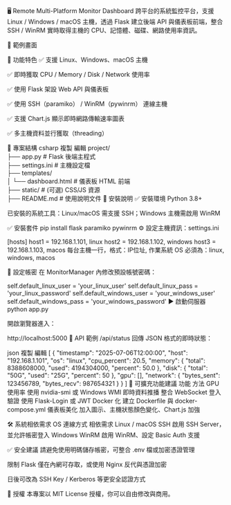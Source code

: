🖥️ Remote Multi-Platform Monitor Dashboard
跨平台的系統監控平台，支援 Linux / Windows / macOS 主機，透過 Flask 建立後端 API 與儀表板前端，整合 SSH / WinRM 實時取得主機的 CPU、記憶體、磁碟、網路使用率資訊。

📸 範例畫面

🚀 功能特色
✅ 支援 Linux、Windows、macOS 主機

✅ 即時獲取 CPU / Memory / Disk / Network 使用率

✅ 使用 Flask 架設 Web API 與儀表板

✅ 使用 SSH（paramiko） / WinRM（pywinrm） 連線主機

✅ 支援 Chart.js 顯示即時網路傳輸速率圖表

✅ 多主機資料並行獲取（threading）

📂 專案結構
csharp
複製
編輯
project/  
├── app.py                # Flask 後端主程式  
├── settings.ini          # 主機設定檔  
├── templates/  
│   └── dashboard.html    # 儀表板 HTML 前端  
├── static/               # (可選) CSS/JS 資源  
├── README.md             # 使用說明文件
🧩 安裝說明
✅ 安裝環境
Python 3.8+

已安裝的系統工具：Linux/macOS 需支援 SSH；Windows 主機需啟用 WinRM

✅ 安裝套件
pip install flask paramiko pywinrm
⚙️ 設定主機資訊：settings.ini

[hosts]
host1 = 192.168.1.101, linux
host2 = 192.168.1.102, windows
host3 = 192.168.1.103, macos
每台主機一行，格式：IP位址, 作業系統
OS 必須為：linux, windows, macos

🔐 設定帳密
在 MonitorManager 內修改預設帳號密碼：

self.default_linux_user = 'your_linux_user'
self.default_linux_pass = 'your_linux_password'
self.default_windows_user = 'your_windows_user'
self.default_windows_pass = 'your_windows_password'
▶️ 啟動伺服器
python app.py

開啟瀏覽器進入：

http://localhost:5000
📡 API 範例
/api/status
回傳 JSON 格式的即時狀態：

json
複製
編輯
[
  {
    "timestamp": "2025-07-06T12:00:00",
    "host": "192.168.1.101",
    "os": "linux",
    "cpu_percent": 20.5,
    "memory": {
      "total": 8388608000,
      "used": 4194304000,
      "percent": 50.0
    },
    "disk": {
      "total": "50G",
      "used": "25G",
      "percent": 50
    },
    "gpu": [],
    "network": {
      "bytes_sent": 123456789,
      "bytes_recv": 987654321
    }
  }
]
🧠 可擴充功能建議
功能	方法
GPU 使用率	使用 nvidia-smi 或 Windows WMI
即時資料推播	整合 WebSocket
登入驗證	使用 Flask-Login 或 JWT
Docker 化	建立 Dockerfile 與 docker-compose.yml
儀表板美化	加入圖示、主機狀態顏色變化、Chart.js 加強

🛠️ 系統相依需求
OS	連線方式	相依需求
Linux / macOS	SSH	啟用 SSH Server，並允許帳密登入
Windows	WinRM	啟用 WinRM、設定 Basic Auth 支援

✅ 安全建議
請避免使用明碼儲存帳密，可整合 .env 檔或加密憑證管理

限制 Flask 僅在內網可存取，或使用 Nginx 反代與憑證加密

日後可改為 SSH Key / Kerberos 等更安全認證方式

📜 授權
本專案以 MIT License 授權，你可以自由修改與商用。